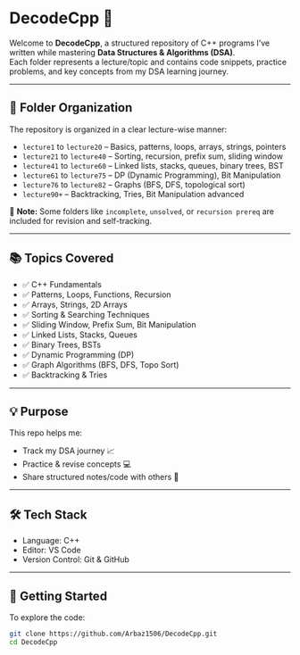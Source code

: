 # DecodeCpp 🚀

Welcome to **DecodeCpp**, a structured repository of C++ programs I’ve written while mastering **Data Structures & Algorithms (DSA)**.  
Each folder represents a lecture/topic and contains code snippets, practice problems, and key concepts from my DSA learning journey.

---

## 📁 Folder Organization

The repository is organized in a clear lecture-wise manner:

- `lecture1` to `lecture20` – Basics, patterns, loops, arrays, strings, pointers
- `lecture21` to `lecture40` – Sorting, recursion, prefix sum, sliding window
- `lecture41` to `lecture60` – Linked lists, stacks, queues, binary trees, BST
- `lecture61` to `lecture75` – DP (Dynamic Programming), Bit Manipulation
- `lecture76` to `lecture82` – Graphs (BFS, DFS, topological sort)
- `lecture90+` – Backtracking, Tries, Bit Manipulation advanced

📝 **Note:** Some folders like `incomplete`, `unsolved`, or `recursion prereq` are included for revision and self-tracking.

---

## 📚 Topics Covered

- ✅ C++ Fundamentals
- ✅ Patterns, Loops, Functions, Recursion
- ✅ Arrays, Strings, 2D Arrays
- ✅ Sorting & Searching Techniques
- ✅ Sliding Window, Prefix Sum, Bit Manipulation
- ✅ Linked Lists, Stacks, Queues
- ✅ Binary Trees, BSTs
- ✅ Dynamic Programming (DP)
- ✅ Graph Algorithms (BFS, DFS, Topo Sort)
- ✅ Backtracking & Tries

---

## 💡 Purpose

This repo helps me:

- Track my DSA journey 📈
- Practice & revise concepts 💻
- Share structured notes/code with others 🤝

---

## 🛠️ Tech Stack

- Language: C++
- Editor: VS Code
- Version Control: Git & GitHub

---

## 🚀 Getting Started

To explore the code:

```bash
git clone https://github.com/Arbaz1506/DecodeCpp.git
cd DecodeCpp
